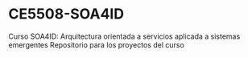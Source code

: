 # CE5508-SOA4ID
Curso SOA4ID: Arquitectura orientada a servicios aplicada a sistemas emergentes
Repositorio para los proyectos del curso
